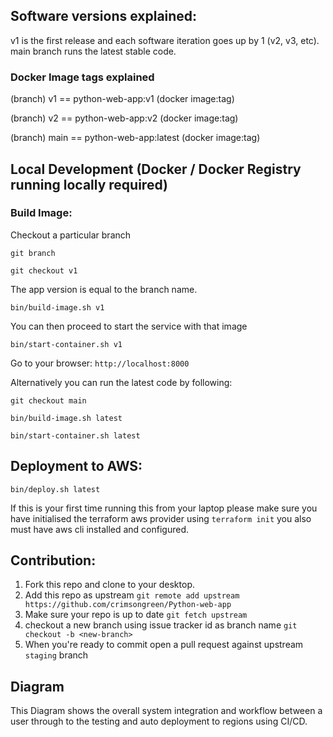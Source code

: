## Software versions explained:

v1 is the first release and each software iteration goes up
by 1 (v2, v3, etc). main branch runs the latest stable code.

### Docker Image tags explained

(branch) v1 == python-web-app:v1 (docker image:tag)

(branch) v2 == python-web-app:v2 (docker image:tag)

(branch) main == python-web-app:latest (docker image:tag)

## Local Development (Docker / Docker Registry running locally required)
### Build Image:

Checkout a particular branch

`git branch`

`git checkout v1`

The app version is equal to the branch name. 

`bin/build-image.sh v1`   

You can then proceed to start the service with that image

`bin/start-container.sh v1`

Go to your browser: `http://localhost:8000`

Alternatively you can run the latest code by following:

`git checkout main`

`bin/build-image.sh latest`

`bin/start-container.sh latest`

## Deployment to AWS:

`bin/deploy.sh latest`

If this is your first time running this from your laptop
please make sure you have initialised the terraform aws provider
using `terraform init` you also must have aws cli installed and configured.

## Contribution:
1. Fork this repo and clone to your desktop.
2. Add this repo as upstream
`git remote add upstream https://github.com/crimsongreen/Python-web-app`
3. Make sure your repo is up to date
`git fetch upstream`
4. checkout a new branch using issue tracker id as branch name
`git checkout -b <new-branch>`
5. When you're ready to commit
open a pull request against upstream `staging` branch

## Diagram
This Diagram shows the overall system integration and workflow 
between a user through to the testing and auto deployment to regions
using CI/CD.